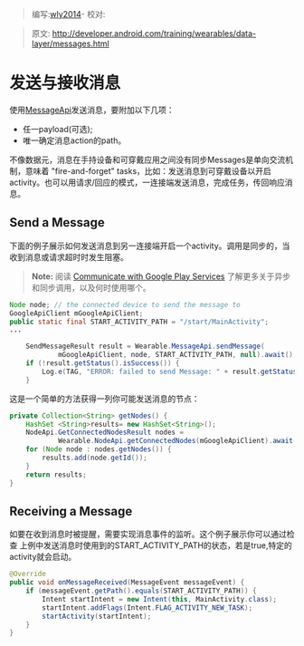> 编写:[wly2014](https://github.com/wly2014)- 校对:

> 原文: <http://developer.android.com/training/wearables/data-layer/messages.html>

# 发送与接收消息

使用[MessageApi](MessageApi.html)发送消息，要附加以下几项：

* 任一payload(可选);
* 唯一确定消息action的path。

不像数据元，消息在手持设备和可穿戴应用之间没有同步Messages是单向交流机制，意味着 "fire-and-forget" tasks，比如：发送消息到可穿戴设备以开启activity。也可以用请求/回应的模式，一连接端发送消息，完成任务，传回响应消息。

## **Send a Message**

下面的例子展示如何发送消息到另一连接端开启一个activity。调用是同步的，当收到消息或请求超时时发生阻塞。

> **Note:** 阅读 [Communicate with Google Play Services](api-client.html#Communicating) 了解更多关于异步和同步调用，以及何时使用哪个。

```java
Node node; // the connected device to send the message to
GoogleApiClient mGoogleApiClient;
public static final START_ACTIVITY_PATH = "/start/MainActivity";
...

    SendMessageResult result = Wearable.MessageApi.sendMessage(
            mGoogleApiClient, node, START_ACTIVITY_PATH, null).await();
    if (!result.getStatus().isSuccess()) {
        Log.e(TAG, "ERROR: failed to send Message: " + result.getStatus());
    }
```

这是一个简单的方法获得一列你可能发送消息的节点：

```java
private Collection<String> getNodes() {
    HashSet <String>results= new HashSet<String>();
    NodeApi.GetConnectedNodesResult nodes =
            Wearable.NodeApi.getConnectedNodes(mGoogleApiClient).await();
    for (Node node : nodes.getNodes()) {
        results.add(node.getId());
    }
    return results;
}
```

## **Receiving a Message**

如要在收到消息时被提醒，需要实现消息事件的监听。这个例子展示你可以通过检查 上例中发送消息时使用到的START_ACTIVITY_PATH的状态，若是true,特定的activity就会启动。

```java
@Override
public void onMessageReceived(MessageEvent messageEvent) {
    if (messageEvent.getPath().equals(START_ACTIVITY_PATH)) {
        Intent startIntent = new Intent(this, MainActivity.class);
        startIntent.addFlags(Intent.FLAG_ACTIVITY_NEW_TASK);
        startActivity(startIntent);
    }
}
```


